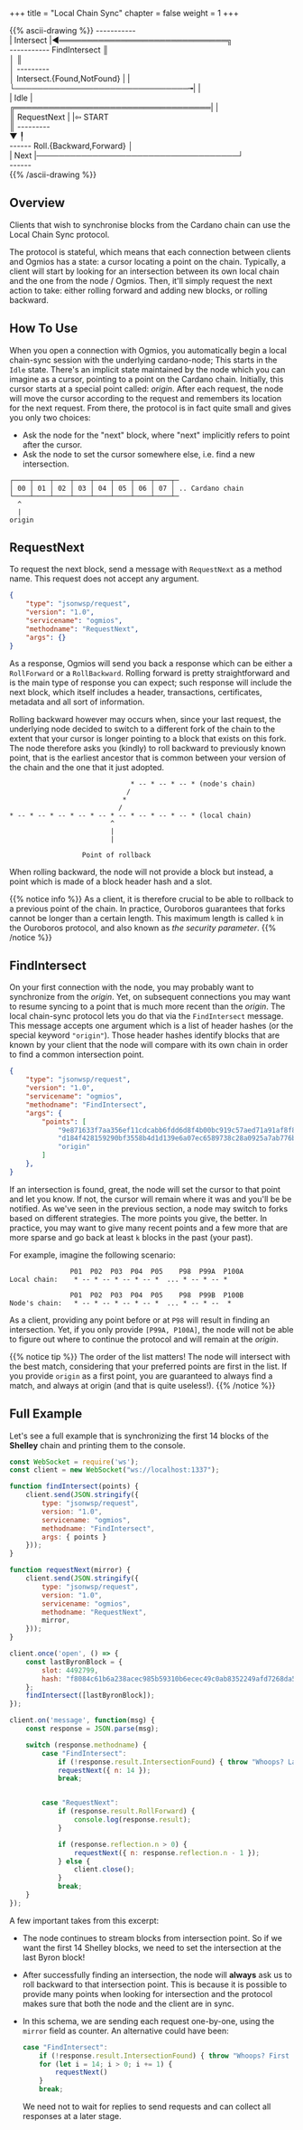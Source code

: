 +++
title = "Local Chain Sync"
chapter = false
weight = 1
+++


{{% ascii-drawing %}}
*-----------*                                              
| Intersect |◀══════════════════════════════╗              
*-----------*         FindIntersect         ║              
      │                                     ║              
      │                                *---------*         
      │ Intersect.{Found,NotFound}     |         |         
      └───────────────────────────────╼|         |         
                                       |   Idle  |         
   ╔═══════════════════════════════════|         |         
   ║            RequestNext            |         |⇦ START  
   ║                                   *---------*         
   ▼                                        ╿              
*------*       Roll.{Backward,Forward}      │              
| Next |────────────────────────────────────┘              
*------*                                                   
{{% /ascii-drawing %}}

## Overview

Clients that wish to synchronise blocks from the Cardano chain can use the Local Chain Sync protocol.

The protocol is stateful, which means that each connection between clients and Ogmios has a state: a  cursor locating a point on the chain. Typically, a client will  start by looking for an intersection between its own local chain and the one from the node / Ogmios. Then, it'll simply request the next action to take: either rolling forward and adding new blocks, or rolling backward.

## How To Use

When you open a connection with Ogmios, you automatically begin a local chain-sync session with the underlying cardano-node; This starts in the `Idle` state. There's an implicit state maintained by the node which you can imagine as a cursor, pointing to a point on the Cardano chain. Initially, this cursor starts at a special point called: _origin_. After each request, the node will move the cursor according to the request and remembers its location for the next request. From there, the protocol is in fact quite small and gives you only two choices: 

- Ask the node for the "next" block, where "next" implicitly refers to point after the cursor. 
- Ask the node to set the cursor somewhere else, i.e. find a new intersection.

```none
┌────┬────┬────┬────┬────┬────┬────┬────┬─  
│ 00 │ 01 │ 02 │ 03 │ 04 │ 05 │ 06 │ 07 │ .. Cardano chain
└────┴────┴────┴────┴────┴────┴────┴────┴─  
  ^
  |
origin
```

## RequestNext

To request the next block, send a message with `RequestNext` as a method name. This request does not accept any argument. 

```json
{ 
    "type": "jsonwsp/request",
    "version": "1.0",
    "servicename": "ogmios",
    "methodname": "RequestNext",
    "args": {}
}
```

As a response, Ogmios will send you back a response which can be either a `RollForward` or a `RollBackward`. Rolling forward is pretty straightforward and is the main type of response you can expect; such response will include the next block, which itself includes a header, transactions, certificates, metadata and all sort of information. 

Rolling backward however may occurs when, since your last request, the underlying node decided to switch to a different fork of the chain to the extent that your cursor is longer pointing to a block that exists on this fork. The node therefore asks you (kindly) to roll backward to previously known point, that is the earliest ancestor that is common between your version of the chain and the one that it just adopted. 

```none                            
                              * -- * -- * -- * (node's chain)
                             /
                            *
                           /
* -- * -- * -- * -- * -- * -- * -- * -- * -- * (local chain)
                         ^
                         |
                         |

                  Point of rollback     
```

When rolling backward, the node will not provide a block but instead, a point which is made of a block header hash and a slot. 

{{% notice info %}} 
As a client, it is therefore crucial to be able to rollback to a previous point of the chain. In practice, Ouroboros guarantees that forks cannot be longer than a certain length. This maximum length is called `k` in the Ouroboros protocol, and also known as _the security parameter_.
{{% /notice %}}

## FindIntersect

On your first connection with the node, you may probably want to synchronize from the _origin_. Yet, on subsequent connections you may want to resume syncing to a point that is much more recent than the _origin_. The local chain-sync protocol lets you do that via the `FindIntersect` message. This message accepts one argument which is a list of header hashes (or the special keyword `"origin"`). Those header hashes identify blocks that are known by your client that the node will compare with its own chain in order to find a common intersection point. 


```json
{ 
    "type": "jsonwsp/request",
    "version": "1.0",
    "servicename": "ogmios",
    "methodname": "FindIntersect",
    "args": { 
        "points": [ 
            "9e871633f7aa356ef11cdcabb6fdd6d8f4b00bc919c57aed71a91af8f86df590",
            "d184f428159290bf3558b4d1d139e6a07ec6589738c28a0925a7ab776bde4d62",
            "origin" 
        ]
    },
}
```

If an intersection is found, great, the node will set the cursor to that point and let you know. If not, the cursor will remain where it was and you'll be be notified. As we've seen in the previous section, a node may switch to forks based on different strategies. The more points you give, the better. In practice, you may want to give many recent points and a few more that are more sparse and go back at least `k` blocks in the past (your past). 

For example, imagine the following scenario:

```none
               P01  P02  P03  P04  P05    P98  P99A  P100A
Local chain:    * -- * -- * -- * -- *  ... * -- * -- *  

               P01  P02  P03  P04  P05    P98  P99B  P100B
Node's chain:   * -- * -- * -- * -- *  ... * -- * --  *  
```

As a client, providing any point before or at `P98` will result in finding an intersection. Yet, if you only provide `[P99A, P100A]`, the node will not be able to figure out where to continue the protocol and will remain at the _origin_.

{{% notice tip %}}
The order of the list matters! The node will intersect with the best match, considering that your preferred points are first in the list. If you provide `origin` as a first point, you are guaranteed to always find a match, and always at origin (and that is quite useless!).
{{% /notice %}}

## Full Example

Let's see a full example that is synchronizing the first 14 blocks of the **Shelley** chain and printing them to the console.

```js
const WebSocket = require('ws');
const client = new WebSocket("ws://localhost:1337");

function findIntersect(points) {
    client.send(JSON.stringify({
        type: "jsonwsp/request",
        version: "1.0",
        servicename: "ogmios",
        methodname: "FindIntersect",
        args: { points }
    }));
}

function requestNext(mirror) {
    client.send(JSON.stringify({
        type: "jsonwsp/request",
        version: "1.0",
        servicename: "ogmios",
        methodname: "RequestNext",
        mirror,
    }));
}

client.once('open', () => {
    const lastByronBlock = {
        slot: 4492799,
        hash: "f8084c61b6a238acec985b59310b6ecec49c0ab8352249afd7268da5cff2a457"
    };
    findIntersect([lastByronBlock]);
});

client.on('message', function(msg) {
    const response = JSON.parse(msg);

    switch (response.methodname) {
        case "FindIntersect":
            if (!response.result.IntersectionFound) { throw "Whoops? Last Byron block disappeared?" }
            requestNext({ n: 14 });
            break;


        case "RequestNext":
            if (response.result.RollForward) {
                console.log(response.result);
            }

            if (response.reflection.n > 0) {
                requestNext({ n: response.reflection.n - 1 });
            } else {
                client.close();
            }
            break;
    }
});
```

A few important takes from this excerpt: 

- The node continues to stream blocks from intersection point. So if we want the first 14 Shelley blocks, we need to set the intersection at the last Byron block! 

- After successfully finding an intersection, the node will **always** ask us to roll backward to that intersection point. This is because it is possible to provide many points when looking for intersection and the protocol makes sure that both the node and the client are in sync. 

- In this schema, we are sending each request one-by-one, using the `mirror` field as counter. An alternative could have been:

  ```js
  case "FindIntersect":
      if (!response.result.IntersectionFound) { throw "Whoops? First Shelley block disappeared?" }
      for (let i = 14; i > 0; i += 1) {
          requestNext()
      }
      break;
  ```

  We need not to wait for replies to send requests and can collect all responses at a later stage. 
